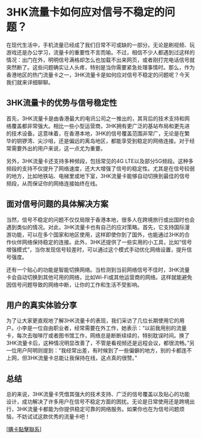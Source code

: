 # 3HK流量卡如何应对信号不稳定的问题？

在现代生活中，手机流量已经成了我们日常不可或缺的一部分。无论是刷视频、玩游戏还是办公学习，流量卡的重要性不言而喻。不过，相信不少人都遇到过这样的情况：出门在外，明明信号满格却怎么也加载不出来网页，或者刚打完电话信号就突然断了。这些问题确实让人头疼，特别是当你需要紧急处理事情时。那么，作为香港地区的热门流量卡之一，3HK流量卡是如何应对信号不稳定的问题呢？今天我们就来详细聊聊。

## 3HK流量卡的优势与信号稳定性

首先，3HK流量卡是由香港最大的电讯公司之一推出的，其背后的技术支持和网络覆盖都非常强大。相比一些小型运营商，3HK拥有更广泛的基站布局和更先进的技术设备。这意味着，在香港本地，3HK的信号覆盖范围非常广，无论是在繁华的铜锣湾、尖沙咀，还是偏远的离岛地区，都能享受到稳定的网络连接。对于经常需要外出的用户来说，这一点尤为重要。

另外，3HK流量卡还支持多种频段，包括常见的4G LTE以及部分5G频段。这种多频段的支持不仅提升了网络速度，还大大增强了信号的稳定性。尤其是在信号较弱的地方，比如地铁站、电梯里或地下室，3HK流量卡能够自动切换到最佳的信号频段，从而保证你的网络连接始终在线。

## 面对信号问题的具体解决方案

当然，信号不稳定的问题不仅仅局限于香港本地，很多人在跨境旅行或出国时也会遇到类似的情况。对此，3HK流量卡也有自己的应对策略。首先，它支持国际漫游功能，可以在多个国家和地区使用，这样即使你到了国外，也能通过3HK的合作伙伴网络保持稳定的连接。此外，3HK还提供了一些实用的小工具，比如“信号增强模式”，当你发现信号较差时，可以通过这个模式手动优化网络设置，提升信号强度。

还有一个贴心的功能是智能切换网络。当检测到当前网络信号不佳时，3HK流量卡会自动切换到其他可用的网络，比如Wi-Fi或其他运营商的网络。这样就能避免因信号问题导致的网络中断，让你的工作和生活不受影响。

## 用户的真实体验分享

为了让大家更直观地了解3HK流量卡的表现，我们采访了几位长期使用它的用户。小李是一位自由职业者，经常需要在外工作，她表示：“以前我用别的流量卡，每次去咖啡厅或者图书馆工作，网络总是断断续续的，特别耽误时间。换了3HK流量卡后，这种情况明显改善了，不管是看视频还是远程会议，都很流畅。”另一位用户阿明则提到：“我经常出差，有时候到了一些偏僻的地方，别的卡都连不上网，但3HK流量卡总能让我保持在线，这点真的很赞。”

## 总结

总的来说，3HK流量卡凭借其强大的技术支持、广泛的信号覆盖以及贴心的功能设计，成功解决了许多用户在信号不稳定方面的困扰。无论是日常使用还是跨境出行，3HK流量卡都能为你提供稳定可靠的网络服务。如果你也在为信号问题烦恼，不妨试试这款优秀的流量卡吧！

[[購卡點擊聯系](https://t.me/s/esim1088)]